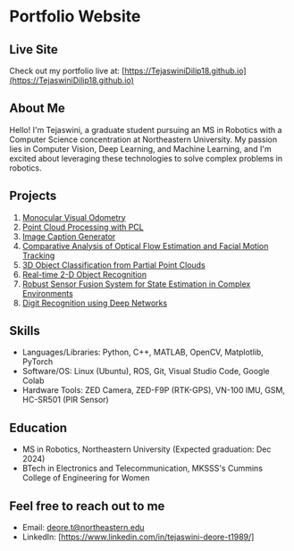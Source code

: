 # Portfolio Website

## Live Site

Check out my portfolio live at: [https://TejaswiniDilip18.github.io](https://TejaswiniDilip18.github.io)


## About Me
Hello! I'm Tejaswini, a graduate student pursuing an MS in Robotics with a Computer Science concentration at Northeastern University. My passion lies in Computer Vision, Deep Learning, and Machine Learning, and I'm excited about leveraging these technologies to solve complex problems in robotics.

## Projects

1. [Monocular Visual Odometry](https://github.com/TejaswiniDilip18/Visual-Odometry.git)
2. [Point Cloud Processing with PCL](https://github.com/TejaswiniDilip18/Point-Cloud-Processing-and-Visualization-with-PCL.git)
3. [Image Caption Generator](https://github.com/TejaswiniDilip18/CS-5100-Project.git)
4. [Comparative Analysis of Optical Flow Estimation and Facial Motion Tracking](https://github.com/TejaswiniDilip18/Comparative-Analysis-of-Optical-Flow-Estimation-Techniques.git)
5. [3D Object Classification from Partial Point Clouds](https://github.com/TejaswiniDilip18/3D-Object-Classification-from-Partial-Point-Clouds.git)
6. [Real-time 2-D Object Recognition](https://github.com/TejaswiniDilip18/Real-time-2-D-Object-Recognition.git)
7. [Robust Sensor Fusion System for State Estimation in Complex Environments](https://github.com/TejaswiniDilip18/Robust-Sensor-Fusion-System-for-State-Estimation-in-Complex-Environments.git)
8. [Digit Recognition using Deep Networks](https://github.com/TejaswiniDilip18/Digit-Recognition-using-Deep-Networks.git)

## Skills
- Languages/Libraries: Python, C++, MATLAB, OpenCV, Matplotlib, PyTorch
- Software/OS: Linux (Ubuntu), ROS, Git, Visual Studio Code, Google Colab
- Hardware Tools: ZED Camera, ZED-F9P (RTK-GPS), VN-100 IMU, GSM, HC-SR501 (PIR Sensor)

## Education
- MS in Robotics, Northeastern University (Expected graduation: Dec 2024)
- BTech in Electronics and Telecommunication, MKSSS's Cummins College of Engineering for Women

## Feel free to reach out to me
- Email: deore.t@northeastern.edu
- LinkedIn: [https://www.linkedin.com/in/tejaswini-deore-t1989/]


